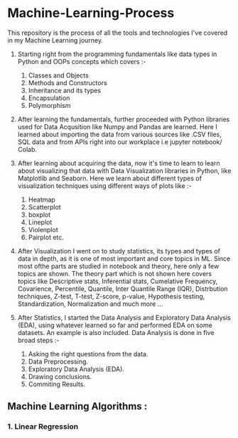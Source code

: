 # Machine-Learning-Process
This repository is the process of all the tools and technologies I've covered in my Machine Learning journey.

1. Starting right from the programming fundamentals like data types in Python and OOPs concepts which covers :-
   1. Classes and Objects
   2. Methods and Constructors
   3. Inheritance and its types
   4. Encapsulation
   5. Polymorphism
  
2. After learning the fundamentals, further proceeded with Python libraries used for Data Acqusition like Numpy and Pandas are learned. Here I learned about importing the data from various sources like .CSV files, SQL data and from APIs right into our workplace i.e jupyter notebook/ Colab.

3. After learning about acquiring the data, now it's time to learn to learn about visualizing that data with Data Visualization libraries in Python, like Matplotlib and Seaborn. Here we learn about different types of visualization techniques using different ways of plots like   :-
   1. Heatmap
   2. Scatterplot
   3. boxplot
   4. Lineplot
   5. Violenplot
   6. Pairplot
    etc.

4. After Visualization I went on to study statistics, its types and types of data in depth, as it is one of most important and core topics in ML. Since most ofthe parts are studied in notebook and theory, here only a few topics are shown. The theory part which is not shown here covers topics like Descriptive stats, Inferential stats, Cumelative Frequency, Covarience, Percentile, Quantile, Inter Quantile Range (IQR), Distrbution techniques, Z-test, T-test, Z-score, p-value, Hypothesis testing, Standardization, Normalization and much more ...

5. After Statistics, I started the Data Analysis and Exploratory Data Analysis (EDA), using whatever learned so far and performed EDA on some datasets. An example is also included. Data Analysis is done in five broad steps :-
   1. Asking the right questions from the data.
   2. Data Preprocessing.
   3. Exploratory Data Analysis (EDA).
   4. Drawing conclusions.
   5. Commiting Results.

## Machine Learning Algorithms :
### 1. Linear Regression

